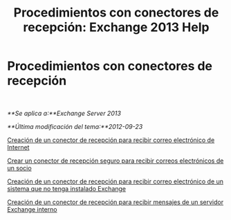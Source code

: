 ﻿---
title: 'Procedimientos con conectores de recepción: Exchange 2013 Help'
TOCTitle: Procedimientos con conectores de recepción
ms:assetid: 86f7d6e7-a869-4c90-a570-0239fd0e5872
ms:mtpsurl: https://technet.microsoft.com/es-es/library/JJ657465(v=EXCHG.150)
ms:contentKeyID: 49895755
ms.date: 04/23/2018
mtps_version: v=EXCHG.150
ms.translationtype: HT
---

# Procedimientos con conectores de recepción

 

_**Se aplica a:**Exchange Server 2013_

_**Última modificación del tema:**2012-09-23_

[Creación de un conector de recepción para recibir correo electrónico de Internet](create-a-receive-connector-to-receive-email-from-the-internet-exchange-2013-help.md)

[Crear un conector de recepción seguro para recibir correos electrónicos de un socio](create-a-secure-receive-connector-to-receive-email-from-a-partner-exchange-2013-help.md)

[Creación de un conector de recepción para recibir correo electrónico de un sistema que no tenga instalado Exchange](create-a-receive-connector-to-receive-email-from-a-system-not-running-exchange-exchange-2013-help.md)

[Creación de un conector de recepción para recibir mensajes de un servidor Exchange interno](create-a-receive-connector-to-receive-messages-from-an-internal-exchange-server-exchange-2013-help.md)

